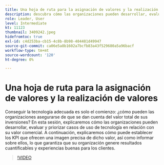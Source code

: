 ```yaml
---
title: Una hoja de ruta para la asignación de valores y la realización de valores
description: descubra cómo las organizaciones pueden desarrollar, evaluar y priorizar casos de uso de tecnología en relación con su valor empresarial, y establecer e informar sobre los KPI, lo que garantiza que su organización genere resultados cuantificables y buenas experiencias de los clientes.
role: Leader, User
level: Intermediate
kt: 11123
thumbnail: 3409242.jpeg
hidefromtoc: true
exl-id: c4d253ba-cb15-4c8b-8b98-404481d49947
source-git-commit: ca06e5a8b1602a7bcfb83a43f529680a5a96bacf
workflow-type: tm+mt
source-wordcount: '120'
ht-degree: 0%

---
```


# Una hoja de ruta para la asignación de valores y la realización de valores

Conseguir la tecnología adecuada es solo el comienzo: ¿cómo pueden las organizaciones asegurarse de que se dan cuenta del valor total de sus inversiones? En esta sesión, explicaremos cómo las organizaciones pueden desarrollar, evaluar y priorizar casos de uso de tecnología en relación con su valor comercial. A continuación, explicaremos cómo puede establecer los KPI que ofrecen una imagen precisa de dicho valor, así como informar sobre ellos, lo que garantiza que su organización genere resultados cuantificables y experiencias buenas para los clientes.

>[!VIDEO](https://video.tv.adobe.com/v/3409242/?quality=12&learn=on)
